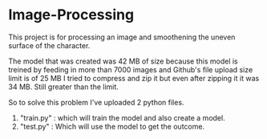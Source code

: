 # Image-Processing
This project is for processing an image and smoothening the uneven surface of the character.

The model that was created was 42 MB of size because this model is treined by feeding in more than 7000 images and Github's file upload size limit is of 25 MB
I tried to compress and zip it but even after zipping it it was 34 MB. Still greater than the limit.

So to solve this problem I've uploaded 2 python files. 
1. "train.py" : which will train the model and also create a model.
2. "test.py" : Which will use the model to get the outcome.
